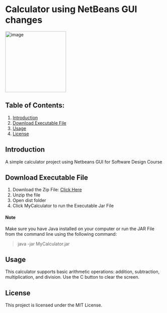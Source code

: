 # Calculator using NetBeans GUI changes

<img width="193" alt="image" src="https://github.com/CJ-rogue/Calculator-using-Netbeans/assets/137157404/3f35b7a6-f710-4499-8ba1-c66bdd2e419a">

## Table of Contents:
1. [Introduction](https://github.com/CJ-rogue/Calculator-using-Netbeans?tab=readme-ov-file#introduction)
2. [Download Executable File](https://github.com/CJ-rogue/Calculator-using-Netbeans?tab=readme-ov-file#Download-Executable-File)
3. [Usage](https://github.com/CJ-rogue/Calculator-using-Netbeans?tab=readme-ov-file#Usage)
4. [License](https://github.com/CJ-rogue/Calculator-using-Netbeans?tab=readme-ov-file#license)

## Introduction
A simple calculator project using Netbeans GUI for Software Design Course

## Download Executable File
1. Download the Zip File: [Click Here](https://github.com/CJ-rogue/Calculator-using-Netbeans/releases/download/v1.0/MyCalculator.Jar.File.zip)
1. Unzip the file
2. Open dist folder
3. Click MyCalculator to run the Executable Jar File

#### Note
Make sure you have Java installed on your computer or run the JAR File from the command line using the following command:
> java -jar MyCalculator.jar

## Usage
This calculator supports basic arithmetic operations: addition, subtraction, multiplication, and division. Use the C button to clear the screen.

## License
This project is licensed under the MIT License.
